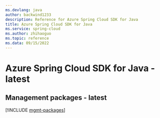 ```yaml
---
ms.devlang: java
author: backwind1233
description: Reference for Azure Spring Cloud SDK for Java
title: Azure Spring Cloud SDK for Java
ms.service: spring-cloud
ms.author: zhihaoguo
ms.topic: reference
ms.data: 09/15/2022
---
```

# Azure Spring Cloud SDK for Java - latest

## Management packages - latest
[!INCLUDE [mgmt-packages](spring-cloud-mgmt-index.md)]